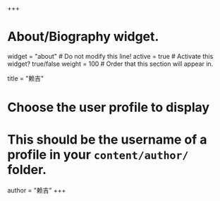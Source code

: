 +++
# About/Biography widget.
widget = "about"  # Do not modify this line!
active = true  # Activate this widget? true/false
weight = 100  # Order that this section will appear in.

title = "赖吉"

# Choose the user profile to display
# This should be the username of a profile in your `content/author/` folder.
author = "赖吉"
+++
